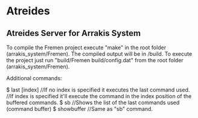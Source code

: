 # Atreides
## Atreides Server for Arrakis System

To compile the Fremen project execute "make" in the root folder (arrakis_system/Fremen). The compiled output will be in /build. 
To execute the project just run "build/Fremen build/config.dat" from the root folder (arrakis_system/Fremen).

Additional commands:

$ last [index] 	//If no index is specified it executes the last command used. 
		//If index is specified it'll execute the command in the index position of the buffered commands.
$ sb 	 	//Shows the list of the last commands used (command buffer)
$ showbuffer	//Same as "sb" command.
